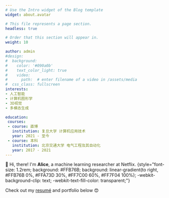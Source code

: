 ```yaml
---
# Use the Intro widget of the Blog template
widget: about.avatar

# This file represents a page section.
headless: true

# Order that this section will appear in.
weight: 10

author: admin
#design:
#  background:
#    color: '#090a0b'
#    text_color_light: true
#    video:
#      path:  # enter filename of a video in /assets/media
#  css_class: fullscreen
interests:
- 人工智能
- 计算机图形学
- 3D视觉
- 多模态生成

education:
 courses:
 - course: 直博
   institution: 复旦大学 计算机应用技术
   year: 2021 - 至今
 - course: 本科
   institution: 北京交通大学 电气工程及其自动化
   year: 2017 - 2021
---
```


👋 Hi, there! I'm **Alice**, a machine learning researcher at Netflix.
{style="font-size: 1.2rem; background: #FFB76B; background: linear-gradient(to right, #FFB76B 0%, #FFA73D 30%, #FF7C00 60%, #FF7F04 100%); -webkit-background-clip: text; -webkit-text-fill-color: transparent;"}

Check out my [resumé](about/) and portfolio below 😍
